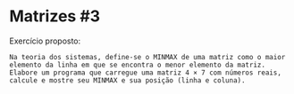 # Matrizes #3

Exercício proposto:

    Na teoria dos sistemas, define-se o MINMAX de uma matriz como o maior elemento da linha em que se encontra o menor elemento da matriz. Elabore um programa que carregue uma matriz 4 × 7 com números reais, calcule e mostre seu MINMAX e sua posição (linha e coluna).